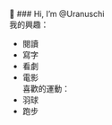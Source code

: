 👋 ### Hi, I’m @Uranuschi  
我的興趣：
* 閱讀
* 寫字
* 看劇
* 電影  
喜歡的運動：
* 羽球
* 跑步

<!---
Uranuschi/Uranuschi is a ✨ special ✨ repository because its `README.md` (this file) appears on your GitHub profile.
You can click the Preview link to take a look at your changes.
--->
